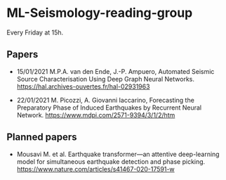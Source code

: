 # ML-Seismology-reading-group

Every Friday at 15h.

## Papers
- 15/01/2021
M.P.A. van den Ende, J.-P. Ampuero, Automated Seismic Source Characterisation Using Deep Graph Neural Networks.
https://hal.archives-ouvertes.fr/hal-02931963

- 22/01/2021
M. Picozzi, A. Giovanni Iaccarino, Forecasting the Preparatory Phase of Induced Earthquakes by Recurrent Neural Network. https://www.mdpi.com/2571-9394/3/1/2/htm


## Planned papers

- Mousavi M. et al. Earthquake transformer—an attentive deep-learning model for simultaneous earthquake detection and phase picking. https://www.nature.com/articles/s41467-020-17591-w
